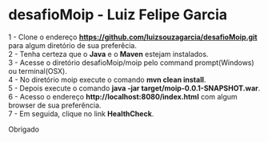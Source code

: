 # desafioMoip - Luiz Felipe Garcia

1 - Clone o endereço <b>https://github.com/luizsouzagarcia/desafioMoip.git</b> para algum diretório de sua preferêcia.<br>
2 - Tenha certeza que o <b>Java</b> e o <b>Maven</b> estejam instalados.<br>
3 - Acesse o diretório desafioMoip/moip pelo command prompt(Windows) ou terminal(OSX).<br>
4 - No diretório moip execute o comando <b>mvn clean install</b>. <br>
5 - Depois execute o comando <b>java -jar target/moip-0.0.1-SNAPSHOT.war</b>. <br>
6 - Acesso o endereço <b>http://localhost:8080/index.html</b> com algum browser de sua preferência. <br>
7 - Em seguida, clique no link <b> HealthCheck</b>.

Obrigado


